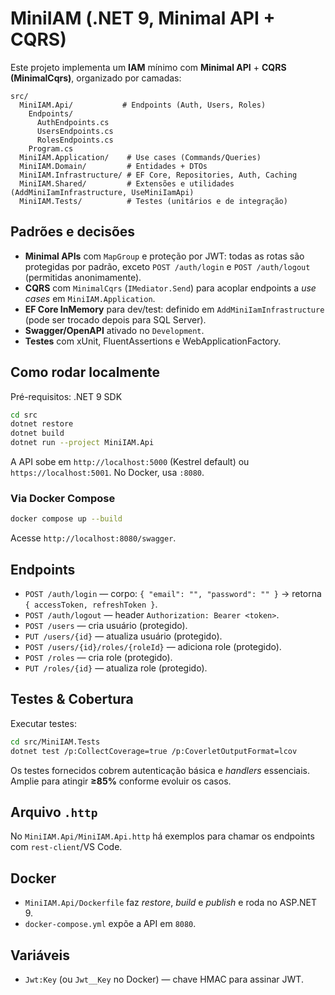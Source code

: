 # MiniIAM (.NET 9, Minimal API + CQRS)

Este projeto implementa um **IAM** mínimo com **Minimal API** + **CQRS (MinimalCqrs)**, organizado por camadas:

```
src/
  MiniIAM.Api/           # Endpoints (Auth, Users, Roles)
    Endpoints/
      AuthEndpoints.cs
      UsersEndpoints.cs
      RolesEndpoints.cs
    Program.cs
  MiniIAM.Application/    # Use cases (Commands/Queries)
  MiniIAM.Domain/         # Entidades + DTOs
  MiniIAM.Infrastructure/ # EF Core, Repositories, Auth, Caching
  MiniIAM.Shared/         # Extensões e utilidades (AddMiniIamInfrastructure, UseMiniIamApi)
  MiniIAM.Tests/          # Testes (unitários e de integração)
```

## Padrões e decisões
- **Minimal APIs** com `MapGroup` e proteção por JWT: todas as rotas são protegidas por padrão,
  exceto `POST /auth/login` e `POST /auth/logout` (permitidas anonimamente).
- **CQRS** com `MinimalCqrs` (`IMediator.Send`) para acoplar endpoints a _use cases_ em `MiniIAM.Application`.
- **EF Core InMemory** para dev/test: definido em `AddMiniIamInfrastructure` (pode ser trocado depois para SQL Server).
- **Swagger/OpenAPI** ativado no `Development`.
- **Testes** com xUnit, FluentAssertions e WebApplicationFactory.

## Como rodar localmente
Pré-requisitos: .NET 9 SDK

```bash
cd src
dotnet restore
dotnet build
dotnet run --project MiniIAM.Api
```

A API sobe em `http://localhost:5000` (Kestrel default) ou `https://localhost:5001`. No Docker, usa `:8080`.

### Via Docker Compose
```bash
docker compose up --build
```
Acesse `http://localhost:8080/swagger`.

## Endpoints

- `POST /auth/login` — corpo: `{ "email": "", "password": "" }` → retorna `{ accessToken, refreshToken }`.
- `POST /auth/logout` — header `Authorization: Bearer <token>`.
- `POST /users` — cria usuário (protegido).
- `PUT /users/{id}` — atualiza usuário (protegido).
- `POST /users/{id}/roles/{roleId}` — adiciona role (protegido).
- `POST /roles` — cria role (protegido).
- `PUT /roles/{id}` — atualiza role (protegido).

## Testes & Cobertura

Executar testes:
```bash
cd src/MiniIAM.Tests
dotnet test /p:CollectCoverage=true /p:CoverletOutputFormat=lcov
```

Os testes fornecidos cobrem autenticação básica e _handlers_ essenciais. Amplie para atingir **≥85%** conforme evoluir os casos.

## Arquivo `.http`
No `MiniIAM.Api/MiniIAM.Api.http` há exemplos para chamar os endpoints com `rest-client`/VS Code.

## Docker

- `MiniIAM.Api/Dockerfile` faz _restore_, _build_ e _publish_ e roda no ASP.NET 9.
- `docker-compose.yml` expõe a API em `8080`.

## Variáveis
- `Jwt:Key` (ou `Jwt__Key` no Docker) — chave HMAC para assinar JWT.
